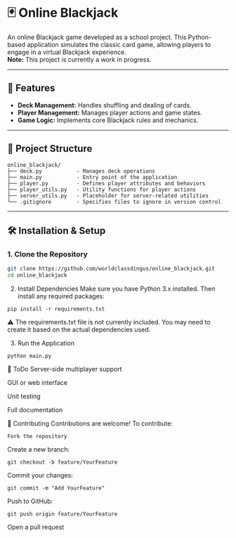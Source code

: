 # 🃏 Online Blackjack

An online Blackjack game developed as a school project. This Python-based application simulates the classic card game, allowing players to engage in a virtual Blackjack experience.  
**Note:** This project is currently a work in progress.

---

## 🚀 Features

- **Deck Management:** Handles shuffling and dealing of cards.
- **Player Management:** Manages player actions and game states.
- **Game Logic:** Implements core Blackjack rules and mechanics.

---

## 📁 Project Structure

```text
online_blackjack/
├── deck.py           - Manages deck operations
├── main.py           - Entry point of the application
├── player.py         - Defines player attributes and behaviors
├── player_utils.py   - Utility functions for player actions
├── server_utils.py   - Placeholder for server-related utilities
└── .gitignore        - Specifies files to ignore in version control
```
---

## 🛠️ Installation & Setup

### 1. Clone the Repository

```bash
git clone https://github.com/worldclassdingus/online_blackjack.git
cd online_blackjack
```
2. Install Dependencies
Make sure you have Python 3.x installed. Then install any required packages:

```
pip install -r requirements.txt
```
⚠️ The requirements.txt file is not currently included. You may need to create it based on the actual dependencies used.

3. Run the Application
```
python main.py
```
🧩 ToDo
Server-side multiplayer support

GUI or web interface

Unit testing

Full documentation

🤝 Contributing
Contributions are welcome! To contribute:
```
Fork the repository
```
Create a new branch:
```
git checkout -b feature/YourFeature
```
Commit your changes:
```
git commit -m "Add YourFeature"
```
Push to GitHub:
```
git push origin feature/YourFeature
```
Open a pull request

